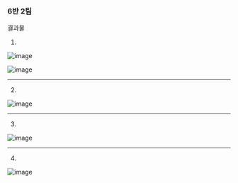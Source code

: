 ### 6반 2팀

결과물

1.

![image](/uploads/0be726071ff660daff77a9ff9113a2a8/image.png)

![image](/uploads/a652cda04285af2920e77bebe9d83af5/image.png)

---


2.

![image](/uploads/01715549d46a7caf1ecaee66d97bcbd0/image.png)

---

3.

![image](/uploads/46ca037ea7caa1ea09a7a1319d756c73/image.png)

---

4.

![image](/uploads/9128226ccb2f53ee69ddb2bb98508693/image.png)
